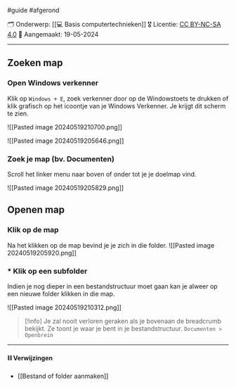 #guide  #afgerond 

🗂️ Onderwerp: [[💻 Basis computertechnieken]]
🎖️ Licentie: [CC BY-NC-SA 4.0](https://creativecommons.org/licenses/by-nc-sa/4.0/)
📅 Aangemaakt: 19-05-2024

---
## Zoeken map
### Open Windows verkenner
Klik op `Windows + E`, zoek verkenner door op de Windowstoets te drukken of klik grafisch op het icoontje van je Windows Verkenner. Je krijgt dit scherm te zien.

![[Pasted image 20240519210700.png]]

![[Pasted image 20240519205646.png]]


### Zoek je map (bv. Documenten)
Scroll het linker menu naar boven of onder tot je je doelmap vind. 

![[Pasted image 20240519205829.png]]

## Openen map
### Klik op de map
Na het klikken op de map bevind je je zich in die folder. 
![[Pasted image 20240519205920.png]]

### * Klik op een subfolder
Indien je nog dieper in een bestandstructuur moet gaan kan je alweer op een nieuwe folder klikken in die map.

![[Pasted image 20240519210312.png]]


> [!info] 
> Je zal nooit verloren geraken als je bovenaan de breadcrumb bekijkt. Ze toont je waar je bent in je bestandstructuur.  `Documenten > Openbrein`

---
#### ⛓️ Verwijzingen
* [[Bestand of folder aanmaken]]